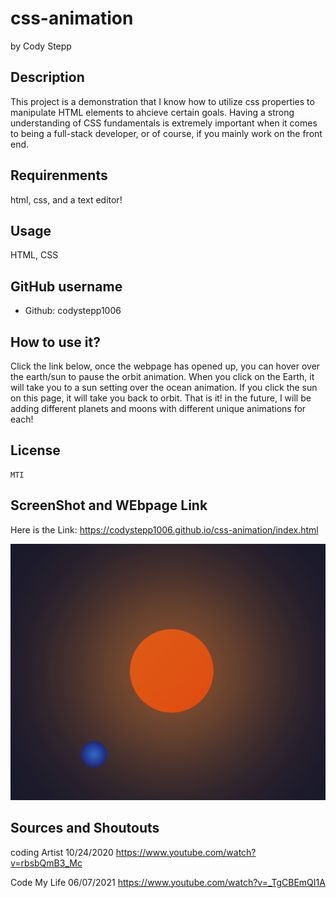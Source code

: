 # css-animation

by Cody Stepp

## Description

This project is a demonstration that I know how to utilize css properties to manipulate HTML elements to ahcieve certain goals. Having a strong understanding of CSS fundamentals is extremely important when it comes to being a full-stack developer, or of course, if you mainly work on the front end.

## Requirenments

html, css, and a text editor!

## Usage

HTML, CSS

## GitHub username

- Github: codystepp1006

## How to use it?

Click the link below, once the webpage has opened up, you can hover over the earth/sun to pause the orbit animation. When you click on the Earth, it will take you to a sun setting over the ocean animation. If you click the sun on this page, it will take you back to orbit. That is it! in the future, I will be adding different planets and moons with different unique animations for each!

## License

    MTI

## ScreenShot and WEbpage Link

Here is the Link: https://codystepp1006.github.io/css-animation/index.html

![alt text](<Screenshot 2024-03-22 170622.png>)

## Sources and Shoutouts


coding Artist 10/24/2020 https://www.youtube.com/watch?v=rbsbQmB3_Mc

Code My Life 06/07/2021 https://www.youtube.com/watch?v=_TgCBEmQI1A
